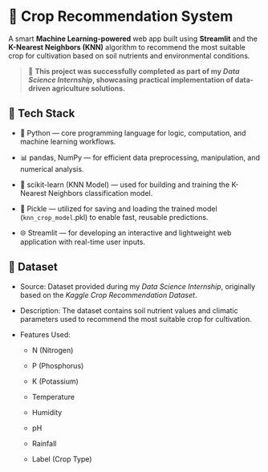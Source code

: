 # 🌾 Crop Recommendation System
A smart **Machine Learning-powered** web app built using **Streamlit** and the **K-Nearest Neighbors (KNN)** algorithm to recommend the most suitable crop for cultivation based on soil nutrients and environmental conditions.
> 🧩 **This project was successfully completed as part of my _Data Science Internship_, showcasing practical implementation of data-driven agriculture solutions.**

## 🚀 Tech Stack

* 🐍 Python — core programming language for logic, computation, and machine learning workflows.

* 📊 pandas, NumPy — for efficient data preprocessing, manipulation, and numerical analysis.

* 🤖 scikit-learn (KNN Model) — used for building and training the K-Nearest Neighbors classification model.

* 💾 Pickle — utilized for saving and loading the trained model (`knn_crop_model`.pkl) to enable fast, reusable predictions.

* 🌐 Streamlit — for developing an interactive and lightweight web application with real-time user inputs.

## 🌱 Dataset

* Source: Dataset provided during my *Data Science Internship*, originally based on the *Kaggle Crop Recommendation Dataset*.

* Description: The dataset contains soil nutrient values and climatic parameters used to recommend the most suitable crop for cultivation.

* Features Used:

     * N (Nitrogen)

     * P (Phosphorus)

     * K (Potassium)

     * Temperature

     * Humidity

     * pH

     * Rainfall

     * Label (Crop Type)
